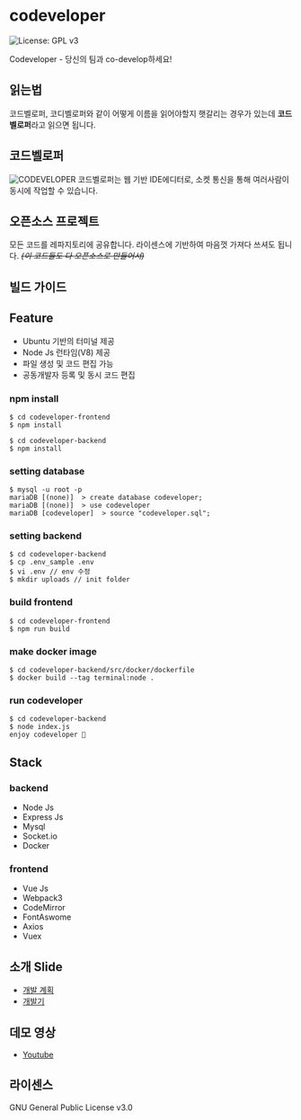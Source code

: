 # codeveloper
![License: GPL v3](https://img.shields.io/badge/License-GPL%20v3-blue.svg)

Codeveloper - 당신의 팀과 co-develop하세요!

## 읽는법
코드벨로퍼, 코디벨로퍼와 같이 어떻게 이름을 읽어야할지 햇갈리는 경우가 있는데 **코드벨로퍼**라고 읽으면 됩니다.

## 코드벨로퍼
![CODEVELOPER](https://i.imgur.com/ff3JwFs.png)
코드벨로퍼는 웹 기반 IDE에디터로, 소켓 통신을 통해 여러사람이 동시에 작업할 수 있습니다.

## 오픈소스 프로젝트
모든 코드를 레파지토리에 공유합니다. 라이센스에 기반하여 마음껏 가져다 쓰셔도 됩니다.
~~*(이 코드들도 다 오픈소스로 만들어서)*~~
## 빌드 가이드

## Feature
- Ubuntu 기반의 터미널 제공 
- Node Js 런타임(V8) 제공
- 파일 생성 및 코드 편집 가능
- 공동개발자 등록 및 동시 코드 편집

### npm install
```
$ cd codeveloper-frontend
$ npm install

$ cd codeveloper-backend
$ npm install
```

### setting database
```
$ mysql -u root -p 
mariaDB [(none)]  > create database codeveloper;
mariaDB [(none)]  > use codeveloper
mariaDB [codeveloper]  > source "codeveloper.sql";
```

### setting backend
```
$ cd codeveloper-backend
$ cp .env_sample .env
$ vi .env // env 수정
$ mkdir uploads // init folder
```

### build frontend
```
$ cd codeveloper-frontend
$ npm run build
```

### make docker image 
```
$ cd codeveloper-backend/src/docker/dockerfile
$ docker build --tag terminal:node .
```

### run codeveloper
```
$ cd codeveloper-backend
$ node index.js
enjoy codeveloper 🙌
```

## Stack

### backend
- Node Js
- Express Js
- Mysql
- Socket.io
- Docker

### frontend
- Vue Js
- Webpack3
- CodeMirror
- FontAswome
- Axios
- Vuex

## 소개 Slide
- [개발 계획](https://www.slideshare.net/ssuser827c0b/codeveloper)
- [개발기](https://www.slideshare.net/ssuser827c0b/codeveloper-98231390)

## 데모 영상
- [Youtube](https://youtu.be/lpQRb---oGI)

## 라이센스
GNU General Public License v3.0
